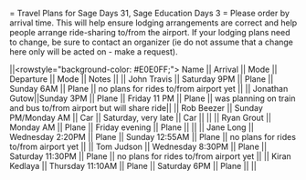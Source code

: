 = Travel Plans for Sage Days 31, Sage Education Days 3 =
Please order by arrival time.  This will help ensure lodging arrangements are correct and help people arrange ride-sharing to/from the airport.  If your lodging plans need to change, be sure to contact an organizer (ie do not assume that a change here only will be acted on - make a request).


||<rowstyle="background-color: #E0E0FF;"> Name ||  Arrival || Mode || Departure || Mode || Notes ||
|| John Travis || Saturday 9PM || Plane || Sunday 6AM || Plane || no plans for rides to/from airport yet ||
|| Jonathan Gutow||Sunday 3PM || Plane || Friday 11 PM || Plane || was planning on train and bus to/from airport but will share ride||
|| Rob Beezer || Sunday PM/Monday AM || Car || Saturday, very late || Car ||  ||
|| Ryan Grout || Monday AM || Plane || Friday evening || Plane || ||
|| Jane Long || Wednesday 2:20PM || Plane || Sunday 12:55AM || Plane || no plans for rides to/from airport yet ||
|| Tom Judson || Wednesday 8:30PM || Plane || Saturday 11:30PM || Plane || no plans for rides to/from airport yet ||
|| Kiran Kedlaya || Thursday 11:10AM || Plane || Saturday 6PM || Plane || ||
